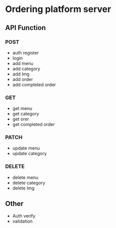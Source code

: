 # Ordering platform server

## API Function

### POST

-   auth register
-   login
-   add menu
-   add category
-   add Img
-   add order
-   add completed order

### GET

-   get menu
-   get category
-   get orer
-   get completed order

### PATCH

-   update menu
-   update category

### DELETE

-   delete menu
-   delete category
-   delete Img

## Other

-   Auth verify
-   validation
